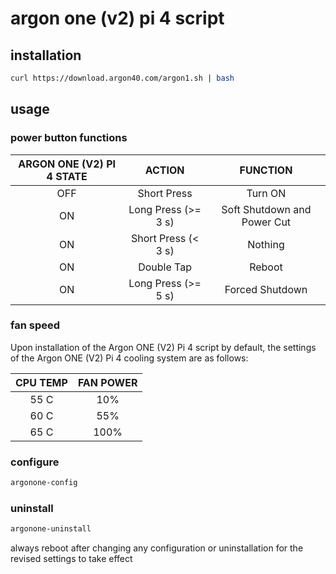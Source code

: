 # argon one (v2) pi 4 script

## installation

```sh
curl https://download.argon40.com/argon1.sh | bash
```

## usage

### power button functions

| ARGON ONE (V2) PI 4 STATE |       ACTION        |          FUNCTION           |
| :-----------------------: | :-----------------: | :-------------------------: |
|            OFF            |     Short Press     |           Turn ON           |
|            ON             | Long Press (>= 3 s) | Soft Shutdown and Power Cut |
|            ON             | Short Press (< 3 s) |           Nothing           |
|            ON             |     Double Tap      |           Reboot            |
|            ON             | Long Press (>= 5 s) |       Forced Shutdown       |

### fan speed

Upon installation of the Argon ONE (V2) Pi 4 script by default, the settings of
the Argon ONE (V2) Pi 4 cooling system are as follows:

| CPU TEMP | FAN POWER |
| :------: | :-------: |
|   55 C   |    10%    |
|   60 C   |    55%    |
|   65 C   |   100%    |

### configure

```sh
argonone-config
```

### uninstall

```sh
argonone-uninstall
```

always reboot after changing any configuration or uninstallation for the revised
settings to take effect
